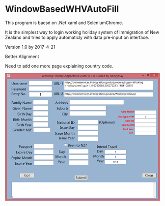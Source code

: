 # WindowBasedWHVAutoFill

This program is baesd on .Net xaml and SeleniumChrome.

It is the simplest way to login working holiday system of Immigration of New Zealand and tries to apply automaticly with data pre-input on interface.

Version 1.0 by 2017-4-21

Better Alignment

Need to add one more page explaining country code.

![alt tag](https://github.com/rockymay/WindowBasedWHVAutoFill/blob/master/2017-04-21_014229.png)
